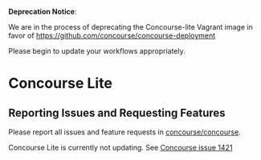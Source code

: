 **Deprecation Notice**:

We are in the process of deprecating the Concourse-lite Vagrant image in favor of https://github.com/concourse/concourse-deployment

Please begin to update your workflows appropriately.

# Concourse Lite

## Reporting Issues and Requesting Features

Please report all issues and feature requests in [concourse/concourse](https://github.com/concourse/concourse/issues).

Concourse Lite is currently not updating. See [Concourse issue 1421](https://github.com/concourse/concourse/issues/1421)
